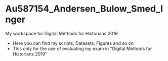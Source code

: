 # Au587154_Andersen_Bulow_Smed_Inger
My workspace for Digital Methods for Historians 2019
- Here you can find my scripts, Datasets, Figures and so on
- This only for the use of evaluating my exam in "Digital Methods for Historians 2019"
